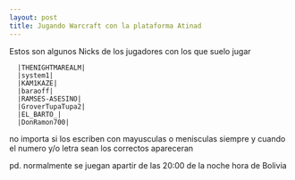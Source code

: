 ```yaml
---
layout: post
title: Jugando Warcraft con la plataforma Atinad
---
```


Estos son algunos Nicks de los jugadores con los que suelo jugar

      |THENIGHTMAREALM|
      |system1|
      |KAM1KAZE|
      |baraoff|
      |RAMSES-ASESINO|
      |GroverTupaTupa2|
      |EL_BARTO_|
      |DonRamon700|

no importa si los escriben con mayusculas o menisculas siempre y cuando el numero y/o letra sean los correctos apareceran

pd. normalmente se juegan apartir de las 20:00 de la noche hora de Bolivia
